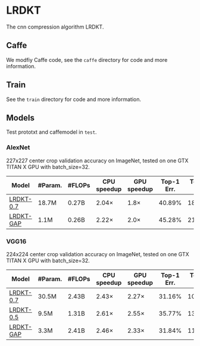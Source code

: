 # LRDKT

The cnn compression algorithm LRDKT.

## Caffe
We modfiy Caffe code, see the `caffe` directory for code and more information.

## Train
See the `train` directory for code and more information.

## Models
Test prototxt and caffemodel in `test`.
### AlexNet
227x227 center crop validation accuracy on ImageNet, tested on one GTX TITAN X GPU with batch_size=32.

 | Model | #Param. | #FLOPs | CPU speedup | GPU speedup | Top-1 Err. | Top-5 Err. |  
| ------------- | ------------- | ------------- |  ------------- |  ------------- |  ------------- |   ------------- | 
| [LRDKT-0.7](https://drive.google.com/open?id=19VIhI3YH6w1F5IQ9B84ltkUczDR6H5eg) | 18.7M | 0.27B | 2.04× | 1.8× | 40.89% | 18.22% | 
| [LRDKT-GAP](https://drive.google.com/open?id=1IppCOGaVbm1YxvNyHZSLUU4RayXDNp0N) | 1.1M | 0.26B | 2.22× | 2.0× | 45.28% | 21.88% | 


### VGG16
224x224 center crop validation accuracy on ImageNet, tested on one GTX TITAN X GPU with batch_size=32.

 | Model | #Param. | #FLOPs | CPU speedup | GPU speedup | Top-1 Err. | Top-5 Err. |  
| ------------- | ------------- | ------------- |  ------------- |  ------------- |  ------------- |   ------------- | 
| [LRDKT-0.7](https://drive.google.com/open?id=1qAJK-LK48z61anzO8ij_txT0G_6CGQze) | 30.5M | 2.43B | 2.43× | 2.27× | 31.16% | 10.84% | 
| [LRDKT-0.5](https://drive.google.com/open?id=1f_QWBXlND9FbXoMwNCCbAGOkaXpuFF2V) | 9.5M | 1.31B | 2.61× | 2.55× | 35.77% | 13.9% | 
| [LRDKT-GAP](https://drive.google.com/open?id=1CRlYBcOKQydVM7itrNgqhHdh7YNx63gG) | 3.3M | 2.41B | 2.46× | 2.33× | 31.84% | 11.43% | 
